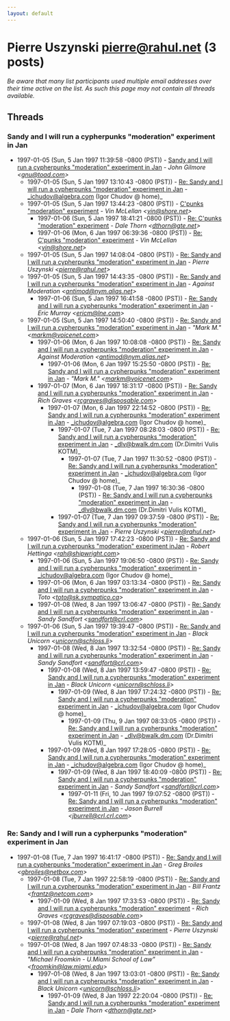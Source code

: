 ```yaml
---
layout: default
---
```


# Pierre Uszynski <pierre@rahul.net> (3 posts)

_Be aware that many list participants used multiple email addresses over their time active on the list. As such this page may not contain all threads available._

## Threads

### Sandy and I will run a cypherpunks "moderation" experiment in Jan
+ 1997-01-05 (Sun, 5 Jan 1997 11:39:58 -0800 (PST)) - [Sandy and I will run a cypherpunks "moderation" experiment in Jan](/archive/1997/01/288d4235f56250de04e3c851a73352e0de3e0b6f825c2333c5612526a2333e36) - _John Gilmore \<gnu@toad.com\>_
  + 1997-01-05 (Sun, 5 Jan 1997 13:10:43 -0800 (PST)) - [Re: Sandy and I will run a cypherpunks "moderation" experiment in Jan](/archive/1997/01/b1c509c0cf708c0aedb2c8c65249094b20d85207c6c65159d216ab1f554029dc) - _ichudov@algebra.com (Igor Chudov @ home)_
  + 1997-01-05 (Sun, 5 Jan 1997 13:44:23 -0800 (PST)) - [C'punks "moderation" experiment](/archive/1997/01/12d26422f1b27dbc2157af1106cd62fa0c23517b055121477ee1a893eba87bcc) - _Vin McLellan \<vin@shore.net\>_
    + 1997-01-06 (Sun, 5 Jan 1997 18:41:21 -0800 (PST)) - [Re: C'punks "moderation" experiment](/archive/1997/01/2aba78674f4f558b5555bb98ee19adfef105b57ddd9170ea34e4d09e137c57c4) - _Dale Thorn \<dthorn@gte.net\>_
    + 1997-01-06 (Mon, 6 Jan 1997 06:39:36 -0800 (PST)) - [Re: C'punks "moderation" experiment](/archive/1997/01/c548eabdedd0d944bb96f3a4f9266eed9be89efed2f6ff99c23ae86af78f5eb9) - _Vin McLellan \<vin@shore.net\>_
  + 1997-01-05 (Sun, 5 Jan 1997 14:08:04 -0800 (PST)) - [Re: Sandy and I will run a cypherpunks "moderation" experiment in Jan](/archive/1997/01/89c3761250af3ca1c5da7fe2f8494dd491895deee0b9ee1a2c5f43eba2d3be22) - _Pierre Uszynski \<pierre@rahul.net\>_
  + 1997-01-05 (Sun, 5 Jan 1997 14:43:35 -0800 (PST)) - [Re: Sandy and I will run a cypherpunks "moderation" experiment in Jan](/archive/1997/01/d13ecacd488fc051c93b8a552837ac94216088411a77d40d58aaacb4fe6e86f0) - _Against Moderation \<antimod@nym.alias.net\>_
    + 1997-01-06 (Sun, 5 Jan 1997 16:41:58 -0800 (PST)) - [Re: Sandy and I will run a cypherpunks "moderation" experiment in Jan](/archive/1997/01/b656a731f89c9d10293453f88efdcd65de55bcf1a74d22fdafb7f2bbee296a4f) - _Eric Murray \<ericm@lne.com\>_
  + 1997-01-05 (Sun, 5 Jan 1997 14:50:40 -0800 (PST)) - [Re: Sandy and I will run a cypherpunks "moderation" experiment in Jan](/archive/1997/01/2b03e63cead2791f62e14465f34d1af7ac292fc7a002ae9c84c6646dc4ed6fff) - _"Mark M." \<markm@voicenet.com\>_
    + 1997-01-06 (Mon, 6 Jan 1997 10:08:08 -0800 (PST)) - [Re: Sandy and I will run a cypherpunks "moderation" experiment in Jan](/archive/1997/01/68aaa0747feb400eb033fd55523ca06e34a4181916e33d540c0d36640f4ce3a9) - _Against Moderation \<antimod@nym.alias.net\>_
      + 1997-01-06 (Mon, 6 Jan 1997 15:25:50 -0800 (PST)) - [Re: Sandy and I will run a cypherpunks "moderation" experiment in Jan](/archive/1997/01/b77e82ff9d01b24fde80192eb091d46dc3cbf857081a7b31a097325e5933cfc7) - _"Mark M." \<markm@voicenet.com\>_
    + 1997-01-07 (Mon, 6 Jan 1997 18:31:17 -0800 (PST)) - [Re: Sandy and I will run a cypherpunks "moderation" experiment in Jan](/archive/1997/01/89224566168a505a33395c73559b1edbfed63fef768a160dc74bb398eddd6da0) - _Rich Graves \<rcgraves@disposable.com\>_
      + 1997-01-07 (Mon, 6 Jan 1997 22:14:52 -0800 (PST)) - [Re: Sandy and I will run a cypherpunks "moderation" experiment in Jan](/archive/1997/01/92ff22ee603632a4e633e8c0ca5eb5e81a25dbb612d12ce5c9055b28419eb004) - _ichudov@algebra.com (Igor Chudov @ home)_
        + 1997-01-07 (Tue, 7 Jan 1997 08:28:03 -0800 (PST)) - [Re: Sandy and I will run a cypherpunks "moderation" experiment in Jan](/archive/1997/01/3d55f7a6c37584e10b489950db873f1a98acfaabc76498fa4607b7d675355e32) - _dlv@bwalk.dm.com (Dr.Dimitri Vulis KOTM)_
          + 1997-01-07 (Tue, 7 Jan 1997 11:30:52 -0800 (PST)) - [Re: Sandy and I will run a cypherpunks "moderation" experiment in Jan](/archive/1997/01/ae19bcafffc4a9ee617ed95ed01956fd002bb97078dba0d0af2f80b0a85ce69a) - _ichudov@algebra.com (Igor Chudov @ home)_
            + 1997-01-08 (Tue, 7 Jan 1997 16:30:36 -0800 (PST)) - [Re: Sandy and I will run a cypherpunks "moderation" experiment in Jan](/archive/1997/01/b66d18ca726ec3b874918627ebde6ec63e0dc5b0709ad207b684946a7f5e748e) - _dlv@bwalk.dm.com (Dr.Dimitri Vulis KOTM)_
        + 1997-01-07 (Tue, 7 Jan 1997 09:37:59 -0800 (PST)) - [Re: Sandy and I will run a cypherpunks "moderation" experiment in Jan](/archive/1997/01/7a11ac8b1b1280dd010b2342cb954a438f91d3c8e9a1b182aeb3ed477863ba2c) - _Pierre Uszynski \<pierre@rahul.net\>_
  + 1997-01-06 (Sun, 5 Jan 1997 17:42:23 -0800 (PST)) - [Re: Sandy and I will run a cypherpunks "moderation" experiment inJan](/archive/1997/01/eaa17b7d0ae754127997bd3c9c48c4311ef8b40eb136050030252725be5e56e6) - _Robert Hettinga \<rah@shipwright.com\>_
    + 1997-01-06 (Sun, 5 Jan 1997 19:06:50 -0800 (PST)) - [Re: Sandy and I will run a cypherpunks "moderation" experiment in](/archive/1997/01/617a2f98c61a6d0ed9d6537978b1b99219dcea1b9604160dec842b125224ea92) - _ichudov@algebra.com (Igor Chudov @ home)_
    + 1997-01-06 (Mon, 6 Jan 1997 03:13:34 -0800 (PST)) - [Re: Sandy and I will run a cypherpunks "moderation" experiment in Jan](/archive/1997/01/b7893338d520b661e8683a0a8d61dfe102254cb8b607cceacc5971daa797d2c4) - _Toto \<toto@sk.sympatico.ca\>_
    + 1997-01-08 (Wed, 8 Jan 1997 13:06:47 -0800 (PST)) - [Re: Sandy and I will run a cypherpunks "moderation" experiment in Jan](/archive/1997/01/9a981244128a4c3d57230b1b7346924a211e64b4a5e94b205eff299ebdf0ab00) - _Sandy Sandfort \<sandfort@crl.com\>_
  + 1997-01-06 (Sun, 5 Jan 1997 19:39:47 -0800 (PST)) - [Re: Sandy and I will run a cypherpunks "moderation" experiment in Jan](/archive/1997/01/f902ca7222320a06a6442db1dd5b8f67898fad311700b44efc34ac1abcc3b321) - _Black Unicorn \<unicorn@schloss.li\>_
    + 1997-01-08 (Wed, 8 Jan 1997 13:32:54 -0800 (PST)) - [Re: Sandy and I will run a cypherpunks "moderation" experiment in Jan](/archive/1997/01/f99e716698b0061590d7e24425b063f0f7f54c1eb7ab781b00b945a9cfc26c42) - _Sandy Sandfort \<sandfort@crl.com\>_
      + 1997-01-08 (Wed, 8 Jan 1997 13:59:47 -0800 (PST)) - [Re: Sandy and I will run a cypherpunks "moderation" experiment in Jan](/archive/1997/01/4983d96861092df244b01ea4b089505f42a7ad522cdcb90af86a9350d288f44c) - _Black Unicorn \<unicorn@schloss.li\>_
        + 1997-01-09 (Wed, 8 Jan 1997 17:24:32 -0800 (PST)) - [Re: Sandy and I will run a cypherpunks "moderation" experiment in Jan](/archive/1997/01/7fb57007fdda074690dc5434bce5d7d1fe1fddd05609f9c7510200573f0356e4) - _ichudov@algebra.com (Igor Chudov @ home)_
          + 1997-01-09 (Thu, 9 Jan 1997 08:33:05 -0800 (PST)) - [Re: Sandy and I will run a cypherpunks "moderation" experiment in Jan](/archive/1997/01/51cbdda51a32d6d5aacb468e9d5f3b2a163edc8a2d3458116691297cc2db0124) - _dlv@bwalk.dm.com (Dr.Dimitri Vulis KOTM)_
      + 1997-01-09 (Wed, 8 Jan 1997 17:28:05 -0800 (PST)) - [Re: Sandy and I will run a cypherpunks "moderation" experiment in Jan](/archive/1997/01/7002af7e454974db0c413cec92774b5583deec144eab3f75401de41229d49208) - _ichudov@algebra.com (Igor Chudov @ home)_
        + 1997-01-09 (Wed, 8 Jan 1997 18:40:09 -0800 (PST)) - [Re: Sandy and I will run a cypherpunks "moderation" experiment in Jan](/archive/1997/01/c2bc36cf0713a4b90e9d37aa1a1c03a5a1311a5ee44cb166ccdb231a2841c20d) - _Sandy Sandfort \<sandfort@crl.com\>_
          + 1997-01-11 (Fri, 10 Jan 1997 19:07:52 -0800 (PST)) - [Re: Sandy and I will run a cypherpunks "moderation" experiment in Jan](/archive/1997/01/acb2b4b78309dd6d8d739046fe708ed64d2b291fe5b7ea10973e166cd8779aa9) - _Jason Burrell \<jburrell@crl.crl.com\>_

### Re: Sandy and I will run a cypherpunks "moderation" experiment in Jan
+ 1997-01-08 (Tue, 7 Jan 1997 16:41:17 -0800 (PST)) - [Re: Sandy and I will run a cypherpunks "moderation" experiment in Jan](/archive/1997/01/e3352d11626c01879fc3d0313e509b41d603d69fed184db121eca959c11f7bb6) - _Greg Broiles \<gbroiles@netbox.com\>_
  + 1997-01-08 (Tue, 7 Jan 1997 22:58:19 -0800 (PST)) - [Re: Sandy and I will run a cypherpunks "moderation" experiment  in Jan](/archive/1997/01/2742310d307b35c61d7204613395b699e0f26336eb0d828d1a1d804ba3ae72c2) - _Bill Frantz \<frantz@netcom.com\>_
    + 1997-01-09 (Wed, 8 Jan 1997 17:33:53 -0800 (PST)) - [Re: Sandy and I will run a cypherpunks "moderation" experiment](/archive/1997/01/d03570132f560ce6aebc0288c68bf5a5bc364d3af48b3d5f24277662b9189405) - _Rich Graves \<rcgraves@disposable.com\>_
  + 1997-01-08 (Wed, 8 Jan 1997 07:19:03 -0800 (PST)) - [Re: Sandy and I will run a cypherpunks "moderation" experiment](/archive/1997/01/e95586cd0558b26f5f9c636967cf6a87e180a3b30e5b6dc27cdf025841a3da9e) - _Pierre Uszynski \<pierre@rahul.net\>_
  + 1997-01-08 (Wed, 8 Jan 1997 07:48:33 -0800 (PST)) - [Re: Sandy and I will run a cypherpunks "moderation" experiment  in Jan](/archive/1997/01/608a8e5b9997a681f7ed501ff724320059edcf8b5b730e2fe57e404b54f3f436) - _"Michael Froomkin - U.Miami School of Law" \<froomkin@law.miami.edu\>_
    + 1997-01-08 (Wed, 8 Jan 1997 13:03:01 -0800 (PST)) - [Re: Sandy and I will run a cypherpunks "moderation" experiment  in Jan](/archive/1997/01/e95d7fe474bdaa1c58f4409ae4caf220a67905afd3dde98e57af3c8c0a15eee4) - _Black Unicorn \<unicorn@schloss.li\>_
      + 1997-01-09 (Wed, 8 Jan 1997 22:20:04 -0800 (PST)) - [Re: Sandy and I will run a cypherpunks "moderation" experiment  in Jan](/archive/1997/01/bd3e51365e2585cf449179633f4937594427d5da69b48c1d5097cb3aac416518) - _Dale Thorn \<dthorn@gte.net\>_

